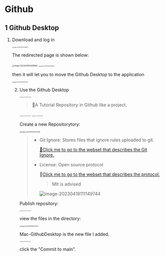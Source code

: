 # Github

## 1 Github Desktop

1. Download and log in

   <img src="/Users/guai2401/Desktop/Purple/Typore_pictures/image-20230419102258672.png" alt="image-20230419102258672" style="zoom: 25%;" />

   The redirected page is shown below:

   <img src="/Users/guai2401/Desktop/Purple/Typore_pictures/image-20230419102816969.png" alt="image-20230419102816969" style="zoom:40%;" />

   <img src="/Users/guai2401/Desktop/Purple/Typore_pictures/image-20230419102448407.png" alt="image-20230419102448407" style="zoom:25%;" />

   then it will let you to move the Github Desktop to the application

   <img src="/Users/guai2401/Desktop/Purple/Typore_pictures/image-20230419102625722.png" alt="image-20230419102625722" style="zoom:25%;" />

   2. Use the Github Desktop

      <img src="/Users/guai2401/Desktop/Purple/Typore_pictures/image-20230419103233526.png" alt="image-20230419103233526" style="zoom:18%;" />

      > 💫A Tutorial Repository in Github like a project.

      <img src="/Users/guai2401/Desktop/Purple/Typore_pictures/image-20230419103756317.png" alt="image-20230419103756317" style="zoom:18%;" />

      <img src="/Users/guai2401/Desktop/Purple/Typore_pictures/image-20230419103912977.png" alt="image-20230419103912977" style="zoom:18%;" />

      

      Create a new Repositorytory:

      <img src="/Users/guai2401/Desktop/Purple/Typore_pictures/image-20230419111623208.png" alt="image-20230419111623208" style="zoom:33%;" />

      > - Git Ignore: Stores files that ignore rules uploaded to git.
      >
      >   [🔗Click me to go to the webset that describes the Git Ignore.](https://github.com/onlynight/ReadmeDemo/tree/master/Readmes/GitIgnore)
      >
      > - License: Open source protocol
      >
      >   🔗[Click me to go to the webset that describes the protocol.](https://www.runoob.com/w3cnote/open-source-license.html)
      >
      >   > MIt is advised
      >
      >   ![image-20230419111149744](/Users/guai2401/Desktop/Purple/Typore_pictures/image-20230419111149744.png)

      Publish repository:

      <img src="/Users/guai2401/Desktop/Purple/Typore_pictures/image-20230419144916670.png" alt="image-20230419144916670" style="zoom:18%;" />

      view the files in the directory:

      <img src="/Users/guai2401/Desktop/Purple/Typore_pictures/image-20230419145241124.png" alt="image-20230419145241124" style="zoom:30%;" />

      Mac-GithubDesktop is the new file I added.

      <img src="/Users/guai2401/Desktop/Purple/Typore_pictures/image-20230419145123573.png" alt="image-20230419145123573" style="zoom:18%;" />

      click the "Commit to main".